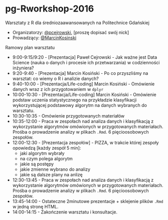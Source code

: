 # pg-Rworkshop-2016
Warsztaty z R dla średniozaawansowanych na Politechnice Gdańskiej

- Organizatorzy: [@pcejrowski](https://github.com/pcejrowski), [proszę dopisać swój nick]
- Prowadzący: [@MarcinKosinski](https://github.com/MarcinKosinski)

Ramowy plan warsztatu

- 9:00-9:15/9:20 - [Prezentacja] Paweł Cejrowski - Jak ważne jest Data Science (nauka o danych i procesie ich przetwarzania) w codzienności inżyniera?
- 9:20-9:40 - [Prezentacja] Marcin Kosiński - Po co przyszliśmy na warsztat: co wiemy o R i analizie danych?
- 9:40-10:00 - [Prezentacja/Life-coding] Marcin Kosiński - Omówienie danych wraz z ich przygotowaniem w `dplyr`
- 10:00-10:30 - [Prezentacja/Life-coding] Marcin Kosiński - Omówienie podstaw uczenia statystycznego na przykładzie klasyfikacji wykorzystującej podstawowy algorytm na danych wybranych do warsztatu.
- 10:30-10:35 - Omówienie przygotowanych materiałów
- 10:35-12:00 - Praca w zespołach nad analiza danych i klasyfikacją z wykorzystanie algorytmów omówionych w przygotowanych materiałach. Prośba o prowadzenie analizy w plikach `.Rmd`. 6 pięcioosobowych zespołów.
- 12:00-12:30 - [Prezentacja zespołów] - PIZZA, w trakcie której zespoły opowiedzą [każdy zespół 5 min]:
    - jaki algorytm wybrały
    - na czym polega algorytm
    - jakie są postępy
    - jakie zmienne wybrano do analizy
    - jakie są dalsze plany na anlizę
- 12:30-13:45 - Praca w zespołach nad analiza danych i klasyfikacją z wykorzystanie algorytmów omówionych w przygotowanych materiałach. Prośba o prowadzenie analizy w plikach `.Rmd`. 6 pięcioosobowych zespołów. 
- 13:45-14:00 - Ostateczne 2minutowe prezentacje + sklejenie plików `.Rmd` w jedną stronę HTML.
- 14:00-14:15 - Zakończenie warsztatu i konsultacje.

